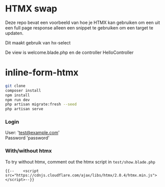 # HTMX swap

Deze repo bevat een voorbeeld van hoe je HTMX kan gebruiken om 
een uit een full page response alleen een snippet te gebruiken om
een target te updaten.

Dit maakt gebruik van hx-select

De view is welcome.blade.php en de controller HelloController
# inline-form-htmx

```bash
git clone
composer install
npm install
npm run dev
php artisan migrate:fresh --seed
php artisan serve
```

### Login
User: 'test@example.com'  
Password 'password'

### With/without htmx
To try without htmx, comment out the htmx script in `test/show.blade.php`
```
{{--    <script src="https://cdnjs.cloudflare.com/ajax/libs/htmx/2.0.4/htmx.min.js"></script>--}}
```
